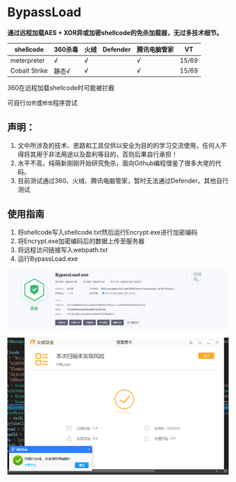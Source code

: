 # BypassLoad
**通过远程加载AES + XOR异或加密shellcode的免杀加载器，无过多技术细节。**

| shellcode | 360杀毒    | 火绒 | Defender | 腾讯电脑管家 | VT |
| --------- | -----------| --- | -------  | ------------- |  --  |
| meterpreter  | √       |   √ |          | √           |  15/69  |
| Cobalt Strike| 静态√   |   √ |          | √           |   15/69 |

360在远程加载shellcode时可能被拦截

可自行`加壳`或`修改`程序尝试

## 声明：
1. 文中所涉及的技术、思路和工具仅供以安全为目的的学习交流使用，任何人不得将其用于非法用途以及盈利等目的，否则后果自行承担！
2. 水平不高，纯萌新刚刚开始研究免杀，面向Github编程借鉴了很多大佬的代码。
3. 目前测试通过360、火绒、腾讯电脑管家，暂时无法通过Defender。其他自行测试

## 使用指南

1. 将shellcode写入shellcode.txt然后运行Encrypt.exe进行加密编码
2. 将Encrypt.exe加密编码后的数据上传至服务器
3. 将远程访问链接写入webpath.txt
4. 运行BypassLoad.exe

<p align="center"">
  <img src="https://github.com/Mangofang/BypassLoad/blob/main/image/%7BCFE2B5D0-BF30-4063-9ADC-6426314F6132%7D.png">
</p>

<p align="center">
  <img src="https://github.com/Mangofang/BypassLoad/blob/main/image/%7BAB76D9F0-6FF6-424c-BA8C-5AC09209FF61%7D.png">
</p>
